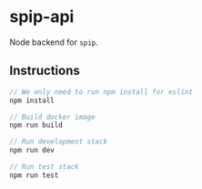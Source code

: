 # spip-api

Node backend for `spip`.

## Instructions

```js
// We only need to run npm install for eslint
npm install

// Build docker image
npm run build

// Run development stack
npm run dev

// Run test stack
npm run test
```